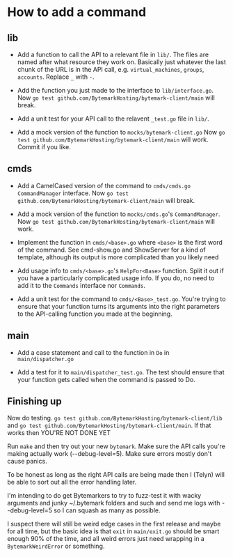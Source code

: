 How to add a command
====================

lib
----

* Add a function to call the API to a relevant file in `lib/`. The
  files are named after what resource they work on. Basically just
  whatever the last chunk of the URL is in the API call, e.g.
  `virtual_machines`, `groups`, `accounts`. Replace `_` with `-`.

* Add the function you just made to the interface to
  `lib/interface.go`. Now `go test github.com/BytemarkHosting/bytemark-client/main` will break.

* Add a unit test for your API call to the relavent `_test.go` file
  in `lib/`.

* Add a mock version of the function to `mocks/bytemark-client.go`
  Now `go test github.com/BytemarkHosting/bytemark-client/main` will work.
  Commit if you like.

cmds
----

* Add a CamelCased version of the command to `cmds/cmds.go`
  `CommandManager` interface. Now `go test github.com/BytemarkHosting/bytemark-client/main` will break.

* Add a mock version of the function to `mocks/cmds.go`'s
  `CommandManager`. Now `go test github.com/BytemarkHosting/bytemark-client/main` will work.

* Implement the function in `cmds/<base>.go` where `<base>` is
  the first word of the command. See cmd-show.go and ShowServer for a
  kind of template, although its output is more complicated than you likely need

* Add usage info to `cmds/<base>.go`'s `HelpFor<Base>` function.
  Split it out if you have a particularly complicated usage info. If
  you do, no need to add it to the `Commands` interface nor
  `Commands`.

* Add a unit test for the command to `cmds/<Base>_test.go`. You're
  trying to ensure that your function turns its arguments into the
  right parameters to the API-calling function you made at the
  beginning.

main
----

* Add a case statement and call to the function in `Do` in
  `main/dispatcher.go`

* Add a test for it to `main/dispatcher_test.go`. The test should
  ensure that your function gets called when the command is passed to
  Do.

Finishing up
------------

Now do testing. `go test github.com/BytemarkHosting/bytemark-client/lib` and
`go test github.com/BytemarkHosting/bytemark-client/main`. If that works then YOU'RE NOT DONE YET

Run `make` and then try out your new `bytemark`. Make sure the API
calls you're making actually work (--debug-level=5). Make sure errors
mostly don't cause panics.

To be honest as long as the right API calls are being made then I
(Telyn) will be able to sort out all the error handling later.

I'm intending to do get Bytemarkers to try to fuzz-test it with wacky
arguments and junky ~/.bytemark folders and such and send me logs with
--debug-level=5 so I can squash as many as possible.

I suspect there will still be weird edge cases in the first release
and maybe for all time, but the basic idea is that `exit` in
`main/exit.go` should be smart enough 90% of the time, and all weird
errors just need wrapping in a `BytemarkWeirdError` or something.
